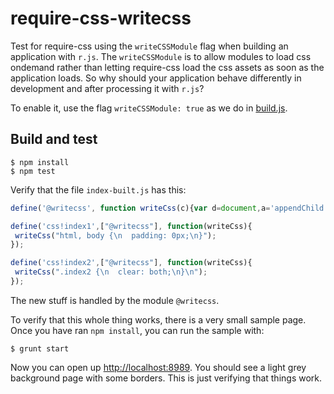 require-css-writecss
====================

Test for require-css using the `writeCSSModule` flag when building an application with `r.js`.  The `writeCSSModule` is to allow modules to load css ondemand rather than letting require-css load the css assets as soon as the application loads.  So why should your application behave differently in development and after processing it with `r.js`?

To enable it, use the flag `writeCSSModule: true` as we do in <a href="https://github.com/MiguelCastillo/require-css-writecss/blob/master/build.js#L10">build.js</a>.

## Build and test
```
$ npm install
$ npm test
```

Verify that the file `index-built.js` has this:

``` javascript
define('@writecss', function writeCss(c){var d=document,a='appendChild',i='styleSheet',s=d.createElement('style');s.type='text/css';d.getElementsByTagName('head')[0][a](s);s[i]?s[i].cssText=c:s[a](d.createTextNode(c));}});

define('css!index1',["@writecss"], function(writeCss){
 writeCss("html, body {\n  padding: 0px;\n}");
});

define('css!index2',["@writecss"], function(writeCss){
 writeCss(".index2 {\n  clear: both;\n}\n");
});
```

The new stuff is handled by the module `@writecss`.

To verify that this whole thing works, there is a very small sample page.  Once you have ran `npm install`, you can run the sample with:

```
$ grunt start
```

Now you can open up <a href="http://localhost:8989">http://localhost:8989</a>.  You should see a light grey background page with some borders.  This is just verifying that things work.
